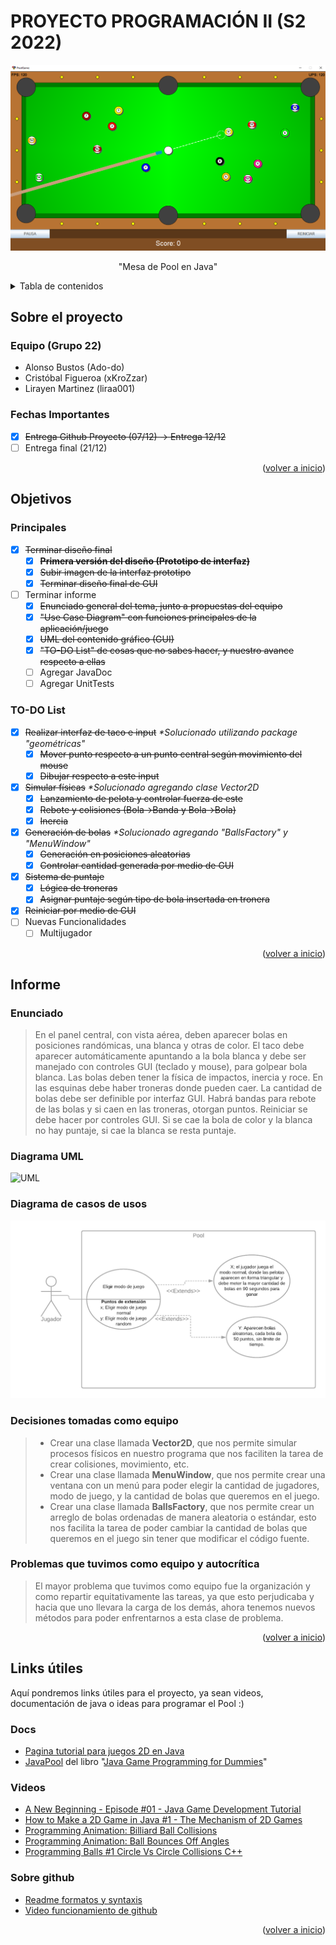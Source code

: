 # PROYECTO PROGRAMACIÓN II (S2 2022)

<div id="top"></div>

<!-- PROJECT LOGO -->
<div align="center">
  </a>
    <img src="/imgs/ss.png" alt="Logo">
  </a>
  <p align="center">
    "Mesa de Pool en Java"
  </p>
</div>

<!-- TABLE OF CONTENTS -->
<details>
  <summary>Tabla de contenidos</summary>
  <ol>
    <li>
      <a href="#sobre-el-proyecto">Sobre el proyecto</a>
    </li>
    <li>
      <a href="#objetivos">Objetivos</a>
    </li>
    <li>
      <a href="#informe">Informe</a>
    </li>
    <li>
      <a href="#links-útiles">Links útiles</a>
    </li>
  </ol>
</details>

## Sobre el proyecto

### Equipo (Grupo 22)

* Alonso Bustos (Ado-do)
* Cristóbal Figueroa (xKroZzar)
* Lirayen Martinez (liraa001)

### Fechas Importantes

* [X] ~~Entrega Github Proyecto (07/12) -> Entrega 12/12~~
* [ ] Entrega final (21/12)

<p align="right">(<a href="#top">volver a inicio</a>)</p>

## Objetivos

### Principales

* [X] ~~Terminar diseño final~~
  * [X] ~~**Primera versión del diseño (Prototipo de interfaz)**~~
  * [X] ~~Subir imagen de la interfaz prototipo~~
  * [X] ~~Terminar diseño final de GUI~~

* [ ] Terminar informe
  * [X] ~~Enunciado general del tema, junto a propuestas del equipo~~
  * [X] ~~"Use Case Diagram" con funciones principales de la aplicación/juego~~
  * [X] ~~UML del contenido gráfico (GUI)~~
  * [X] ~~"TO-DO List" de cosas que no sabes hacer, y nuestro avance respecto a ellas~~
  * [ ] Agregar JavaDoc
  * [ ] Agregar UnitTests

### TO-DO List

* [X] ~~Realizar interfaz de taco e input~~  _*Solucionado utilizando package "geométricas"_
  * [X] ~~Mover punto respecto a un punto central según movimiento del mouse~~
  * [X] ~~Dibujar respecto a este input~~

* [X] ~~Simular físicas~~ _*Solucionado agregando clase Vector2D_
  * [X] ~~Lanzamiento de pelota y controlar fuerza de este~~
  * [X] ~~Rebote y colisiones (Bola->Banda y Bola->Bola)~~
  * [X] ~~Inercia~~
* [X] ~~Generación de bolas~~ _*Solucionado agregando "BallsFactory" y "MenuWindow"_
  * [X] ~~Generación en posiciones aleatorias~~
  * [X] ~~Controlar cantidad generada por medio de GUI~~
* [X] ~~Sistema de puntaje~~
  * [X] ~~Lógica de troneras~~
  * [X] ~~Asignar puntaje según tipo de bola insertada en tronera~~
* [X] ~~Reiniciar por medio de GUI~~
* [ ] Nuevas Funcionalidades
  * [ ] Multijugador

<p align="right">(<a href="#top">volver a inicio</a>)</p>

## Informe

### Enunciado

> En el panel central, con vista aérea, deben aparecer bolas en posiciones randómicas, una blanca y otras de color. El taco debe aparecer automáticamente apuntando a la bola blanca y debe ser manejado con controles GUI (teclado y mouse), para golpear bola blanca. Las bolas deben tener la física de impactos, inercia y roce.  En las esquinas debe haber troneras donde pueden caer. La cantidad de bolas debe ser definible por interfaz GUI. Habrá bandas para rebote de las bolas y si caen en las troneras, otorgan puntos.  Reiniciar se debe hacer por controles GUI. Si se cae la bola de color y la blanca no hay puntaje, si cae la blanca se resta puntaje.

### Diagrama UML

<img src="/imgs/diagramasUML.png" alt="UML">

### Diagrama de casos de usos

<img src="/imgs/diagramaCasos.png" alt="CASOS">

### Decisiones tomadas como equipo

> * Crear una clase llamada **Vector2D**, que nos permite simular procesos físicos en nuestro programa que nos faciliten la tarea de crear colisiones, movimiento, etc.
> * Crear una clase llamada **MenuWindow**, que nos permite crear una ventana con un menú para poder elegir la cantidad de jugadores, modo de juego, y la cantidad de bolas que queremos en el juego.
> * Crear una clase llamada **BallsFactory**, que nos permite crear un arreglo de bolas ordenadas de manera aleatoria o estándar, esto nos facilita la tarea de poder cambiar la cantidad de bolas que queremos en el juego sin tener que modificar el código fuente.

### Problemas que tuvimos como equipo y autocrítica

> El mayor problema que tuvimos como equipo fue la organización y como repartir equitativamente las tareas, ya que esto perjudicaba y hacia que uno llevara la carga de los demás, ahora tenemos nuevos métodos para poder enfrentarnos a esta clase de problema.

<p align="right">(<a href="#top">volver a inicio</a>)</p>

## Links útiles

Aquí pondremos links útiles para el proyecto, ya sean videos, documentación de java o ideas para programar el Pool :)

### Docs

* [Pagina tutorial para juegos 2D en Java](https://zetcode.com/javagames/)
* [JavaPool](http://www.mscs.mu.edu/~mikes/174.2002/demos/feb4/JavaPool.html) del libro "[Java Game Programming for Dummies](https://theswissbay.ch/pdf/Gentoomen%20Library/Programming/Java/IDG%20-%20Java%20Game%20Programming%20for%20Dummies.pdf)"

### Videos

* [A New Beginning - Episode #01 - Java Game Development Tutorial](https://www.youtube.com/watch?v=6_N8QZ47toY&list=PL4rzdwizLaxYmltJQRjq18a9gsSyEQQ-0&index=1)
* [How to Make a 2D Game in Java #1 - The Mechanism of 2D Games](https://www.youtube.com/watch?v=om59cwR7psI&list=PL_QPQmz5C6WUF-pOQDsbsKbaBZqXj4qSq)
* [Programming Animation: Billiard Ball Collisions](https://youtu.be/guWIF87CmBg)
* [Programming Animation: Ball Bounces Off Angles](https://youtu.be/Ep2N0N6SB6U)
* [Programming Balls #1 Circle Vs Circle Collisions C++](https://youtu.be/LPzyNOHY3A4)

### Sobre github

* [Readme formatos y syntaxis](https://docs.github.com/en/get-started/writing-on-github/getting-started-with-writing-and-formatting-on-github/basic-writing-and-formatting-syntax)
* [Video funcionamiento de github](https://youtu.be/8Dd7KRpKeaE)

<p align="right">(<a href="#top">volver a inicio</a>)</p>
